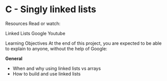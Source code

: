 # C - Singly linked lists

Resources
Read or watch:

Linked Lists
Google
Youtube

Learning Objectives
At the end of this project, you are expected to be able to explain to anyone, without the help of Google:

**General**

 * When and why using linked lists vs arrays
 * How to build and use linked lists
